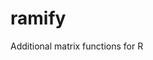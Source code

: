 ramify
================================================================================

Additional matrix functions for R
